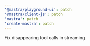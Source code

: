 ```yaml
---
'@mastra/playground-ui': patch
'@mastra/client-js': patch
'mastra': patch
'create-mastra': patch
---
```


Fix disappearing tool calls in streaming
